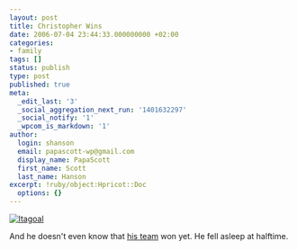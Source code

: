 ```yaml
---
layout: post
title: Christopher Wins
date: 2006-07-04 23:44:33.000000000 +02:00
categories:
- family
tags: []
status: publish
type: post
published: true
meta:
  _edit_last: '3'
  _social_aggregation_next_run: '1401632297'
  _social_notify: '1'
  _wpcom_is_markdown: '1'
author:
  login: shanson
  email: papascott-wp@gmail.com
  display_name: PapaScott
  first_name: Scott
  last_name: Hanson
excerpt: !ruby/object:Hpricot::Doc
  options: {}
---
```

<p><a href="http://fifaworldcup.yahoo.com/06/en/060704/1/8km5.html"><img src="http://www.papascott.de/wordpress/wp-content/uploads/2006/07/italys_goal_against_germany_2006.jpg" alt="Itagoal" /></a></p>
<p>And he doesn't even know that <a href="http://www.papascott.de/archives/2006/07/02/italia/">his team</a> won yet. He fell asleep at halftime.</p>
